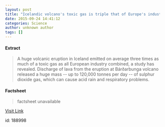 ```yaml
---
layout: post
title: "Icelandic volcano's toxic gas is triple that of Europe's industry"
date: 2015-09-24 14:41:12
categories: Science
author: unknown author
tags: []
---
```



#### Extract
>A huge volcanic eruption in Iceland emitted on average three times as much of a toxic gas as all European industry combined, a study has revealed. Discharge of lava from the eruption at Bárðarbunga volcano released a huge mass -- up to 120,000 tonnes per day -- of sulphur dioxide gas, which can cause acid rain and respiratory problems. 

#### Factsheet
>factsheet unavailable

[Visit Link](http://www.sciencedaily.com/releases/2015/09/150924104112.htm)

id:  188998
